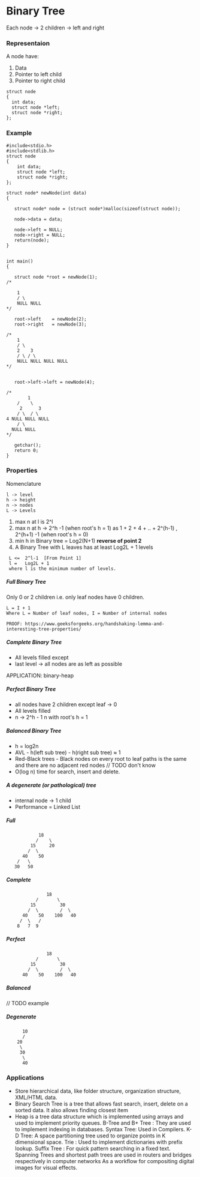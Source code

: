 
# Binary Tree 

Each node -> 2 children -> left and right

### Representaion

A node have:

1. Data
2. Pointer to left child
3. Pointer to right child

```
struct node  
{ 
  int data; 
  struct node *left; 
  struct node *right; 
};
```

### Example

```
#include<stdio.h> 
#include<stdlib.h> 
struct node 
{ 
	int data; 
	struct node *left; 
	struct node *right; 
}; 

struct node* newNode(int data) 
{ 

   struct node* node = (struct node*)malloc(sizeof(struct node)); 

   node->data = data; 

   node->left = NULL; 
   node->right = NULL; 
   return(node); 
} 


int main() 
{ 

   struct node *root = newNode(1); 
/* 

	1 
	/ \ 
	NULL NULL 
*/

   root->left	 = newNode(2); 
   root->right	 = newNode(3); 

/* 
	1
	/ \ 
	2	 3 
	/ \ / \ 
	NULL NULL NULL NULL 
*/


   root->left->left = newNode(4); 

/*
	    1 
    /	 \ 
	 2		3 
	/ \	 / \ 
4 NULL NULL NULL 
    / \ 
  NULL NULL 
*/

   getchar(); 
   return 0; 
} 

```

### Properties

Nomenclature

```
l -> level
h -> height
n -> nodes
L -> Levels
```

1. max n at l is 2^l
2. max n at h -> 2^h -1 (when root's h = 1) as 1 + 2 + 4 + .. + 2^(h-1) , 2^(h+1) -1 (when root's h = 0) 
3. min h in Binary tree = Log2(N+1) __reverse of point 2__
4. A Binary Tree with L leaves has at least Log2L + 1 levels

```
 L <=  2^l-1  [From Point 1]
 l =   Log2L + 1 
 where l is the minimum number of levels. 
```

##### Full Binary Tree 

Only 0 or 2 children i.e. only leaf nodes have 0 children.

```
L = I + 1
Where L = Number of leaf nodes, I = Number of internal nodes

PROOF: https://www.geeksforgeeks.org/handshaking-lemma-and-interesting-tree-properties/
```

##### Complete Binary Tree

* All levels filled except
* last level -> all nodes are as left as possible 
  
APPLICATION: binary-heap

##### Perfect Binary Tree

* all nodes have 2 children except leaf -> 0 
* All levels filled 
* n -> 2^h - 1 n with root's h = 1

##### Balanced Binary Tree

* h = log2n
* AVL - h(left sub tree) - h(right sub tree) ≈ 1
* Red-Black trees - Black nodes on every root to leaf paths is the same and there are no adjacent red nodes // TODO don't know
* O(log n) time for search, insert and delete. <performance wise good>

##### A degenerate (or pathological) tree 

* internal node -> 1 child 
* Performance = Linked List

##### Full

```
            18                                  
           /    \   
         15     20    
        /  \       
      40    50   
    /   \
   30   50
```

##### Complete

```
               18
           /       \  
         15         30  
        /  \        /  \
      40    50    100   40
     /  \   /
    8   7  9 
```

##### Perfect

```
               18
           /       \  
         15         30  
        /  \        /  \
      40    50    100   40
```

##### Balanced

// TODO example

##### Degenerate

```
      10
      /
    20
     \
     30
      \
      40
```  

### Applications

* Store hierarchical data, like folder structure, organization structure, XML/HTML data.
* Binary Search Tree is a tree that allows fast search, insert, delete on a sorted data. It also allows finding closest item
* Heap is a tree data structure which is implemented using arrays and used to implement priority queues.
B-Tree and B+ Tree : They are used to implement indexing in databases.
Syntax Tree: Used in Compilers.
K-D Tree: A space partitioning tree used to organize points in K dimensional space.
Trie : Used to implement dictionaries with prefix lookup.
Suffix Tree : For quick pattern searching in a fixed text.
Spanning Trees and shortest path trees are used in routers and bridges respectively in computer networks
As a workflow for compositing digital images for visual effects.